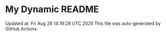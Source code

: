# My Dynamic README
Updated at: Fri Aug 29 14:19:28 UTC 2025
This file was auto-generated by GitHub Actions.
